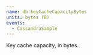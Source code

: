 ```yaml
---
name: db.keyCacheCapacityBytes
units: bytes (B)
events:
  - CassandraSample
---
```


Key cache capacity, in bytes.